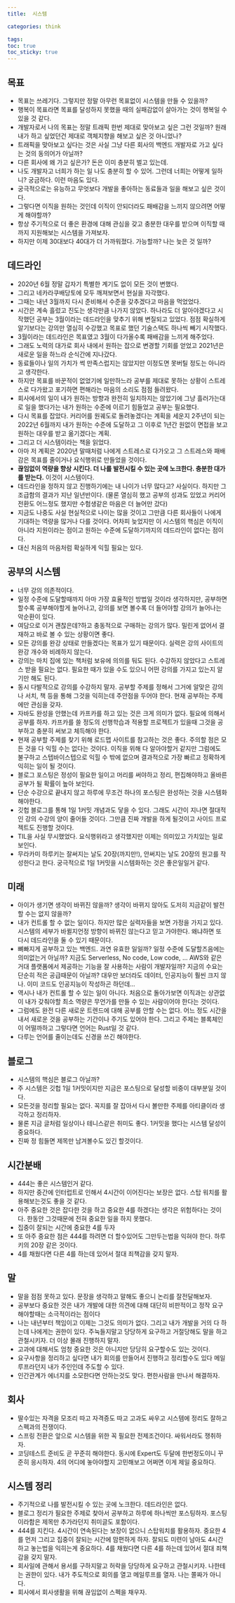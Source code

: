 ```yaml
---
title:  시스템

categories: think

tags: 
toc: true
toc_sticky: true
---
```


  
## 목표  
- 목표는 쓰레기다. 그렇지만 정말 아무런 목표없이 시스템을 만들 수 있을까?  
- 행복이 목표라면 목표를 달성하지 못했을 때의 실패감없이 살아가는 것이 행복일 수 있을 것 같다.  
- 개발자로서 나의 목표는 정말 트래픽 한번 제대로 맞아보고 싶은 그런 것일까? 원래 내가 하고 싶었던건 제대로 객체지향을 해보고 싶은 것 아니었나?  
- 트래픽을 맞아보고 싶다는 것은 사실 그냥 다른 회사의 백엔드 개발자로 가고 싶다는 것의 동의어가 아닐까?  
- 다른 회사에 왜 가고 싶은가? 돈은 이미 충분히 벌고 있는데.  
- 나도 개발자고 너희가 하는 일 나도 충분히 할 수 있어. 그런데 너희는 어떻게 일하니? 궁금하다. 이런 마음도 있다.  
- 궁극적으로는 유능하고 무엇보다 개발을 좋아하는 동료들과 일을 해보고 싶은 것이다.  
- 그렇다면 이직을 원하는 것인데 이직이 안되더라도 패배감을 느끼지 않으려면 어떻게 해야할까?   
- 항상 주기적으로 더 좋은 환경에 대해 관심을 갖고 충분한 대우를 받으며 이직할 때까지 지원해보는 시스템을 가져보자.  
- 하지만 이제 30대보다 40대가 더 가까워졌다. 가능할까? 나는 늦은 것 일까?  
  
## 데드라인  
- 2020년 6월 정말 갑자기 특별한 계기도 없이 모든 것이 변했다.  
- 그리고 네카라쿠배당토에 모두 깨져보면서 현실을 자각했다.  
- 그때는 내년 3월까지 다시 준비해서 수준을 갖추겠다고 마음을 먹었었다.  
- 시간은 계속 흘렀고 진도는 생각만큼 나가지 않았다. 하나라도 더 알아야겠다고 시작했던 공부는 3월이라는 데드라인을 맞추기 위해 변질되고 있었다. 점점 확실하게 알기보다는 강의만 열심히 수강했고 목표로 했던 기술스택도 하나씩 빼기 시작했다.  
- 3월이라는 데드라인은 목표였고 3월이 다가올수록 패배감을 느끼게 해주었다.  
- 그래도 노력의 대가로 회사 내에서 원하는 잡으로 변경할 기회를 얻었고 2021년은 새로운 일을 하느라 순식간에 지나갔다.  
- 동료들이나 일의 가치가 썩 만족스럽지는 않았지만 이정도면 못버틸 정도는 아니라고 생각한다.  
- 하지만 목표를 바꾼적이 없었기에 일만하느라 공부를 제대로 못하는 상황이 스트레스로 다가왔고 포기하면 편해라는 마음의 소리도 점점 들려왔다.  
- 회사에서의 일이 내가 원하는 방향과 완전히 일치하지는 않았기에 그냥 흘러가는대로 일을 했다가는 내가 원하는 수준에 이르기 힘들었고 공부는 필요했다.  
- 다시 목표를 잡았다. 커리어를 원궤도로 돌려놓겠다는 계획을 세운지 2주년이 되는 2022년 6월까지 내가 원하는 수준에 도달하고 그 이후로 1년간 원없이 면접을 보고 원하는 대우를 받고 옮기겠다는 계획.  
- 그리고 더 시스템이라는 책을 읽었다.  
- 아마 저 계획은 2020년 말때처럼 나에게 스트레스로 다가오고 그 스트레스와 패배감은 목표를 줄이거나 요식행위로 만들었을 것이다.  
- **끊임없이 역량을 향상 시킨다. 더 나를 발전시킬 수 있는 곳에 노크한다. 충분한 대가를 받는다.** 이것이 시스템이다.  
- 데드라인을 정하지 않고 진행하기에는 내 나이가 너무 많다고? 사실이다. 하지만 그 조급함의 결과가 지난 일년반이다. (물론 열심히 했고 공부의 성과도 있었고 커리어 전환도 어느정도 했지만 수험생같은 마음은 더 늘어만 갔다)  
- 지금도 나중도 사실 현실적으로 나이는 많을 것이고 그만큼 다른 회사들이 나에게 기대하는 역량을 많거나 다를 것이다. 어차피 늦었지만 이 시스템의 핵심은 이직이 아니라 지원이라는 점이고 원하는 수준에 도달하기까지의 데드라인이 없다는 점이다.  
- 대신 처음의 마음처럼 확실하게 익힐 필요는 있다.  
  
## 공부의 시스템  
- 너무 강의 의존적이다.  
- 일정 수준에 도달할때까지 아마 가장 효율적인 방법일 것이라 생각하지만, 공부하면 할수록 공부해야할게 늘어나고, 강의를 보면 볼수록 더 들어야할 강의가 늘어나는 악순환이 있다.  
- 여담으로 이거 괜찮은데?하고 충동적으로 구매하는 강의가 많다. 밀린게 없어서 결재하고 바로 볼 수 있는 상황이면 좋다.  
- 모든 강의를 완강 상태로 만들겠다는 목표가 있기 때문이다. 실력은 강의 사이트의 완강 개수와 비례하지 않는다.  
- 강의는 마치 집에 있는 책처럼 보유에 의의를 둬도 된다. 수강하지 않았다고 스트레스 받을 필요는 없다. 필요한 때가 있을 수도 있으니 어떤 강의를 가지고 있는지 알기만 해도 된다.  
- 동시 다발적으로 강의를 수강하지 말자. 공부할 주제를 정해서 그거에 알맞은 강의나 서치, 책 등을 통해 그것을 익히는데 주안점을 두어야 한다. 현재 공부하는 주제에만 관심을 갖자.  
- 자바도 완성을 안했는데 카프카를 하고 있는 것은 크게 의미가 없다. 필요에 의해서 공부를 하자. 카프카를 쓸 정도의 선행학습과 적용할 프로젝트가 있을때 그것을 공부하고 충분히 써보고 체득해야 한다.  
- 현재 공부할 주제를 찾기 위해 로드맵 사이트를 참고하는 것은 좋다. 주의할 점은 모든 것을 다 익힐 수는 없다는 것이다. 이직을 위해 다 알아야할거 같지만 그럼에도 불구하고 스텝바이스텝으로 익힐 수 밖에 없으며 결과적으로 가장 빠르고 정확하게 익히는 일이 될 것이다.   
- 블로그 포스팅은 정성이 필요한 일이고 머리를 써야하고 정리, 편집해야하고 올바른 공부가 될 확률이 높아 보인다.  
- 단순 수강으로 끝내지 않고 하루에 무조건 하나의 포스팅은 완성하는 것을 시스템화해야한다.  
- 깃헙 블로그를 통해 1일 1커밋 개념과도 닿을 수 있다. 그래도 시간이 지나면 절대적인 강의 수강의 양이 줄어들 것이다. 그만큼 진짜 개발을 하게 될것이고 사이드 프로젝트도 진행할 것이다.  
- TIL을 사실 무시했었다. 요식행위라고 생각했지만 이제는 의미있고 가치있는 일로 보인다.  
- 무라카미 하루키는 잘써지는 날도 20장(까지만!), 안써지는 날도 20장의 원고를 작성한다고 한다. 궁극적으로 1일 1커밋을 시스템화하는 것은 좋은일일거 같다.  
  
## 미래  
- 아이가 생기면 생각이 바뀌진 않을까? 생각이 바뀌지 않아도 도저히 지금같이 발전할 수는 없지 않을까?  
- 내가 컨트롤 할 수 없는 일이다. 하지만 많은 실력자들을 보면 가정을 가지고 있다. 시스템의 세부가 바뀔지언정 방향이 바뀌진 않는다고 믿고 가야한다. 왜냐하면 또 다시 데드라인을 둘 수 있기 때문이다.  
- 뼈빠지게 공부하고 있는 백엔드. 과연 유효한 일일까? 일정 수준에 도달할즈음에는 의미없는거 아닐까? 지금도 Serverless, No code, Low code, … AWS와 같은 거대 플랫폼에서 제공하는 기능을 잘 사용하는 사람이 개발자일까? 지금의 수요는 단순히 적은 공급때문이 아닐까? 대우만 보더라도 데이터, 인공지능이 훨씬 크지 않나. 이미 코드도 인공지능이 작성하곤 하던데…  
- 역시나 내가 컨트롤 할 수 있는 일이 아니다. 처음으로 돌아가보면 이직과는 상관없이 내가 갖춰야할 최소 역량은 무언가를 만들 수 있는 사람이어야 한다는 것이다.  
- 그럼에도 완전 다른 새로운 트렌드에 대해 공부를 안할 수는 없다. 어느 정도 시간을 내서 새로운 것을 공부하는 기간이나 주기도 있어야 한다. 그리고 주제는 블록체인이 어떨까하고 그렇다면 언어는 Rust일 것 같다.  
- 다루는 언어를 줄이는데도 신경을 쓰긴 해야한다.  
  
## 블로그  
- 시스템의 핵심은 블로그 아닐까?  
- 주 시스템은 깃헙 1일 1커밋이지만 지금은 포스팅으로 달성할 비중이 대부분일 것이다.  
- 모든것을 정리할 필요는 없다. 꼭지를 잘 잡아서  다시 볼만한 주제를 아티클이라 생각하고 정리하자.  
- 물론 지금 글처럼 일상이나 테니스같은 취미도 좋다. 1커밋을 했다는 시스템 달성이 중요하다.  
- 진짜 정 힘들면 제목만 남겨볼수도 있긴 할것이다.  
  
## 시간분배  
- 444는 좋은 시스템인거 같다.  
- 하지만 중간에 인터럽트로 인해서 4시간이 이어진다는 보장은 없다. 스탑 워치를 활용해보는것도 좋을 것 같다.  
- 아주 중요한 것은 잡다한 것을 하고 중요한 4를 하겠다는 생각은 위험하다는 것이다. 한동안 그것때문에 전혀 중요한 일을 하지 못했다.  
- 집중이 잘되는 시간에 중요한 4를 두자  
- 또 아주 중요한 점은 444를 하려면 더 할수있어도 그만두는법을 익혀야 한다. 하루키의 20장 같은 것이다.  
- 4를 채웠다면 다른 4를 하는데 있어서 절대 죄책감을 갖지 말자.  
  
## 말  
- 말을 점점 못하고 있다. 문장을 생각하고 말해도 좋으니 논리를 잘전달해보자.  
- 공부보다 중요한 것은 내가 개발에 대한 의견에 대해 대단히 비판적이고 정작 요구해야할때는 소극적이라는 점이다  
- 나는 내년부터 책임이고 이제는 그것도 의미가 없다. 그리고 내가 개발을 거의 다 하는데 나에게는 권한이 있다. 주눅들지말고 당당하게 요구하고 거절당해도 말을 하고 관철시키자. 더 이상 몰래 진행하지 말자.  
- 고과에 대해서도 엄청 중요한 것은 아니지만 당당히 요구할수도 있는 것이다.  
- 요구사항을 정리하고 싶다면 내가 회의를 만들어서 진행하고 정리할수도 있다 메일루프라던지 내가 주인인데 주도할 수 있다.  
- 인간관계가 에너지를 소모한다면 안하는것도 맞다. 편한사람을 만나서 해결하자.  
  
## 회사  
- 딸수있는 자격을 모조리 따고 자격증도 따고 고과도 싸우고 시스템에 정리도 잘하고 스펙과의 전쟁이다.  
- 스프링 전환은 앞으로 시스템을 위한 꼭 필요한 전제조건이다. 싸워서라도 쟁취하자.  
- 코딩테스트 준비도 곧 꾸준히 해야한다. 동시에 Expert도 두달에 한번정도이니 꾸준히 응시하자. 4의 어디에 놓아야할지 고민해보고 어쩌면 이게 제일 중요하다.  
  
## 시스템 정리  
- 주기적으로 나를 발전시킬 수 있는 곳에 노크한다. 데드라인은 없다.  
- 블로그 정리가 필요한 주제로 찾아서 공부하고 하루에 하나씩만 포스팅하자. 포스팅이라함은 제목만 추가라던지 취미글도 포함이다.  
- 444를 지킨다. 4시간이 연속된다는 보장이 없으니 스탑워치를 활용하자. 중요한 4를 먼저 그리고 집중이 잘되는 시간에 맘편하게 하자. 잘되도 미련이 남아도 4시간하고 놓는법을 익히는게 중요하다. 4를 채웠다면 다른 4를 하는데 있어서 절대 죄책감을 갖지 말자.  
- 회사일에 관해서 용서를 구하지말고 허락을 당당하게 요구하고 관철시키자. 나한테는 권한이 있다. 내가 주도적으로 회의를 열고 메일루프를 열자. 나는 쫄짜가 아니다.  
- 회사에서 회사생활을 위해 끊임없이 스펙을 채우자.  
